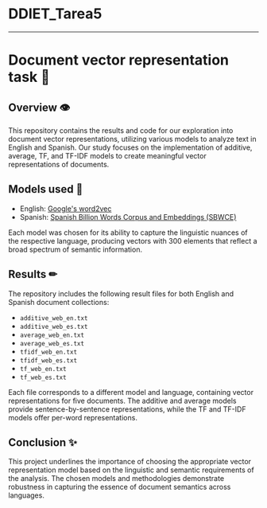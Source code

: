 # DDIET_Tarea5

-----

# Document vector representation task 📄

## Overview 👁
This repository contains the results and code for our exploration into document vector representations, utilizing various models to analyze text in English and Spanish. Our study focuses on the implementation of additive, average, TF, and TF-IDF models to create meaningful vector representations of documents.

## Models used 🧠
- English: [Google's word2vec](https://code.google.com/archive/p/word2vec/)
- Spanish: [Spanish Billion Words Corpus and Embeddings (SBWCE)](https://crscardellino.github.io/SBWCE/)

Each model was chosen for its ability to capture the linguistic nuances of the respective language, producing vectors with 300 elements that reflect a broad spectrum of semantic information.

## Results ✏
The repository includes the following result files for both English and Spanish document collections:
- `additive_web_en.txt`
- `additive_web_es.txt`
- `average_web_en.txt`
- `average_web_es.txt`
- `tfidf_web_en.txt`
- `tfidf_web_es.txt`
- `tf_web_en.txt`
- `tf_web_es.txt`

Each file corresponds to a different model and language, containing vector representations for five documents. The additive and average models provide sentence-by-sentence representations, while the TF and TF-IDF models offer per-word representations.


## Conclusion ✨
This project underlines the importance of choosing the appropriate vector representation model based on the linguistic and semantic requirements of the analysis. The chosen models and methodologies demonstrate robustness in capturing the essence of document semantics across languages.
